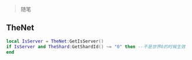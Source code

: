 >   随笔
## TheNet
```lua 
local IsServer = TheNet:GetIsServer()
if IsServer and TheShard:GetShardId() ~= "0" then --不是世界0的时候生效
end

```

